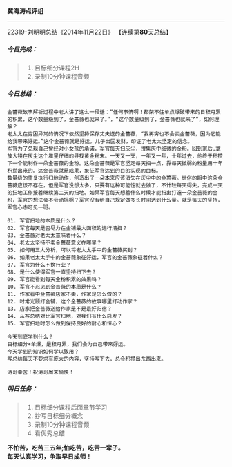 **冀海涛点评组**

------

22319-刘明明总结《2014年11月22日》
【连续第**80**天总结】

##### __今日完成：__
>1. 目标细分课程2H
>2. 录制10分钟课程音频

##### __今日总结：__
	金蔷薇故事解析过程中老大讲了这么一段话：“任何事情啊！都架不住单点爆破带来的日积月累的积累，这个数量级到了，金蔷薇也就来了。”，“这个数量级到了，金蔷薇也就来了”，如何理解？
	老太太在穷困异常的情况下依然坚持保存丈夫送的金蔷薇，“我再穷也不会卖金蔷薇，因为它能给我带来好运。”这个金蔷薇就是好运。儿子出国发财，印证了老太太坚定的信念。
	军官为了兑现自己曾经对小女孩的承诺，军官每天扫灰尘，搜集灰中细微的金粉。回到家后,拿放大镜在灰尘这个堆里仔细的寻找黄金粉末。一天又一天，一年又一年，十年过去，他终于积攒下一个能制作一朵金蔷薇的金粉。这朵金蔷薇是军官坚定每天扫一点，靠每天微弱的粉量用十年积攒出来的。这金蔷薇就是成果，象征军官达到的目的实现的目标。
	数量级的重复执行扫地动作，创造出了一朵本来应该消失在灰尘中的金蔷薇。世俗的眼中这朵金蔷薇应该不存在，但是军官没想太多，只要有这种可能性就去做了，不计较每天得失，完成一天的扫地工作接着继续第二天的扫地。如果军官每天想着什么时候才能扫出打造一朵金蔷薇的金粉，军官的想法会不会动摇啊？军官没有给自己规定做多长时间达到什么量。就是每天的坚持，军官心态可见一斑。
	
	01. 军官扫地的本质是什么？
	02. 军官每天是否尽力在金铺最大面积的进行清扫？
	03. 金蔷薇对老太太意味着什么？
	04. 老太太坚持不卖金蔷薇意义在哪里？
	05. 如何用三大分析，可以将老太太手中的金蔷薇买到？
	06. 如果老太太手中的金蔷薇象征好运，军官的金蔷薇象征着什么？
	07. 军官为什么不换行业？
	08. 是什么使得军官一直坚持扫下去？
	09. 军官能看到每天金粉积累的效果吗？
	10. 军官不忍见到金蔷薇的本质是什么？
	11. 作家看中金蔷薇店家不卖，作家是怎么做的？
	12. 时常光顾打金铺，这个金蔷薇的故事哪里打动作家？
	13. 店家把金蔷薇送给作家是不是最好归宿？
	14. 从写总结对比军官扫地，对我们有什么启发？
	15. 军官扫地时怎么做到保持良好的耐心和恒心？
	
	今天到底学到什么？
	目标细分+单爆，是积月累，我们会为自己带来好运。
    今天学到的知识如何学以致用？
	写总结每天不要求有庞大的内容，坚持写下去，总会积攒出东西出来。
	
    涛哥幸苦！祝涛哥周末愉快！
##### __明日任务：__
>1. 目标细分课程后面章节学习
>2. 抄写目标细分概念
>3. 录制10分钟课程音频
>4. 看优秀总结

**不怕苦，吃苦三五年;怕吃苦，吃苦一辈子。**  
**每天认真学习，争取早日成师！**